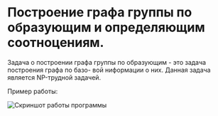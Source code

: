 # Построение графа группы по образующим и определяющим соотноцениям. 

Задача о построении графа группы по образующим - это задача построения графа по базо-
вой ниформации о них. Данная задача является NP-трудной задачей.

Пример работы:

![Скриншот работы программы](https://github.com/gametwix/MAI/tree/master/1_course/Python/kp8gui/8_2.jpg)
